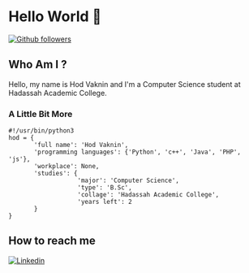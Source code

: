 # Hello World 👋 #
[![Github followers](https://img.shields.io/github/followers/hodvak?style=social&label=Follow)](https://github.com/hodvak?tab=followers)

## Who Am I ? ##
Hello, my name is Hod Vaknin and I'm a Computer Science student at Hadassah Academic College.

### A Little Bit More ###
```python3
#!/usr/bin/python3
hod = {
       'full name': 'Hod Vaknin',
       'programming languages': {'Python', 'c++', 'Java', 'PHP', 'js'},
       'workplace': None,
       'studies': {
                   'major': 'Computer Science',
                   'type': 'B.Sc',
                   'collage': 'Hadassah Academic College',
                   'years left': 2                   
       }
}
```

##  How to reach me ## 
[![Linkedin](https://img.shields.io/badge/LinkedIn-0077B5?style=for-the-badge&logo=linkedin&logoColor=white)](https://www.linkedin.com/in/hod-vaknin/)



<!--
**hodvak/hodvak** is a ✨ _special_ ✨ repository because its `README.md` (this file) appears on your GitHub profile.

Here are some ideas to get you started:

- 🔭 I’m currently working on ...
- 🌱 I’m currently learning ...
- 👯 I’m looking to collaborate on ...
- 🤔 I’m looking for help with ...
- 💬 Ask me about ...
- 📫 How to reach me: ...
- 😄 Pronouns: ...
- ⚡ Fun fact: ...
-->

